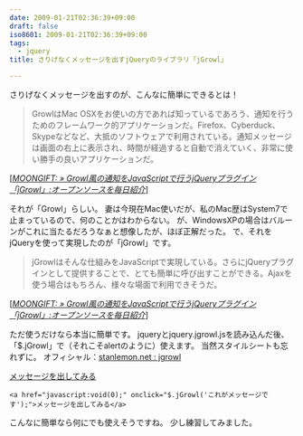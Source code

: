 ```yaml
---
date: 2009-01-21T02:36:39+09:00
draft: false
iso8601: 2009-01-21T02:36:39+09:00
tags:
  - jquery
title: さりげなくメッセージを出すjQueryのライブラリ「jGrowl」

---
```


<p>さりげなくメッセージを出すのが、こんなに簡単にできるとは！</p>

<blockquote cite="http://www.moongift.jp/2008/07/jgrowl/" title="MOONGIFT: » Growl風の通知をJavaScriptで行うjQueryプラグイン「jGrowl」:オープンソースを毎日紹介" class="blockquote"><p>GrowlはMac OSXをお使いの方であれば知っているであろう、通知を行うためのフレームワーク的アプリケーションだ。Firefox、Cyberduck、Skypeなどなど、大抵のソフトウェアで利用されている。通知メッセージは画面の右上に表示され、時間が経過すると自動で消えていく、非常に使い勝手の良いアプリケーションだ。</p></blockquote>

<div class="cite">[<cite><a href="http://www.moongift.jp/2008/07/jgrowl/">MOONGIFT: » Growl風の通知をJavaScriptで行うjQueryプラグイン「jGrowl」:オープンソースを毎日紹介</a></cite>]</div>

<p>それが「Growl」らしい。
妻は今現在Mac使いだが、私のMac歴はSystem7で止まっているので、何のことかはわからない。
が、WindowsXPの場合はバルーンがこれに当たるだろうなぁと想像したが、ほぼ正解だった。
で、それをjQueryを使って実現したのが「jGrowl」です。</p>

<blockquote cite="http://www.moongift.jp/2008/07/jgrowl/" title="MOONGIFT: » Growl風の通知をJavaScriptで行うjQueryプラグイン「jGrowl」:オープンソースを毎日紹介" class="blockquote"><p>jGrowlはそんな仕組みをJavaScriptで実現している。さらにjQueryプラグインとして提供することで、とても簡単に呼び出すことができる。Ajaxを使う場合はもちろん、様々な場面で利用できそうだ。</p></blockquote>

<div class="cite">[<cite><a href="http://www.moongift.jp/2008/07/jgrowl/">MOONGIFT: » Growl風の通知をJavaScriptで行うjQueryプラグイン「jGrowl」:オープンソースを毎日紹介</a></cite>]</div>

<p>ただ使うだけなら本当に簡単です。
jqueryとjquery.jgrowl.jsを読み込んだ後、「$.jGrowl」で（それこそalertのように）使えます。
当然スタイルシートも忘れずに。
オフィシャル：<a href="http://stanlemon.net/2013/03/16/jgrowl-1-2-11/">stanlemon.net : jgrowl</a></p>

<p>
<a href="javascript:void(0);" onclick="$.jGrowl('Hello World!');">メッセージを出してみる</a></p>

```text
<a href="javascript:void(0);" onclick="$.jGrowl('これがメッセージです');">メッセージを出してみる</a>
```

<p>こんなに簡単なら何にでも使えそうですね。
少し練習してみました。</p>
    	